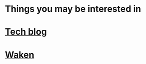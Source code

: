 # Things you may be interested in

# [Tech blog](blogs/README.md)

# [Waken](https://github.com/HewangMa/Waken)